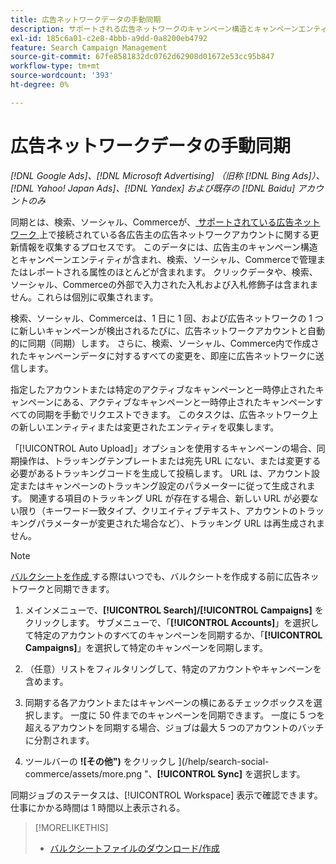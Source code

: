 ```yaml
---
title: 広告ネットワークデータの手動同期
description: サポートされる広告ネットワークのキャンペーン構造とキャンペーンエンティティの同期を手動でトリガーする方法について説明します。
exl-id: 185c6a01-c2e8-4bbb-a9dd-0a8200eb4792
feature: Search Campaign Management
source-git-commit: 67fe8581832dc0762d62908d01672e53cc95b847
workflow-type: tm+mt
source-wordcount: '393'
ht-degree: 0%

---
```


# 広告ネットワークデータの手動同期

*[!DNL Google Ads]、[!DNL Microsoft Advertising] （旧称 [!DNL Bing Ads]）、[!DNL Yahoo! Japan Ads]、[!DNL Yandex] および既存の [!DNL Baidu] アカウントのみ*

同期とは、検索、ソーシャル、Commerceが、[ サポートされている広告ネットワーク ](/help/search-social-commerce/introduction/supported-inventory.md) 上で接続されている各広告主の広告ネットワークアカウントに関する更新情報を収集するプロセスです。 このデータには、広告主のキャンペーン構造とキャンペーンエンティティが含まれ、検索、ソーシャル、Commerceで管理またはレポートされる属性のほとんどが含まれます。 クリックデータや、検索、ソーシャル、Commerceの外部で入力された入札および入札修飾子は含まれません。これらは個別に収集されます。

検索、ソーシャル、Commerceは、1 日に 1 回、および広告ネットワークの 1 つに新しいキャンペーンが検出されるたびに、広告ネットワークアカウントと自動的に同期（同期）します。 さらに、検索、ソーシャル、Commerce内で作成されたキャンペーンデータに対するすべての変更を、即座に広告ネットワークに送信します。

指定したアカウントまたは特定のアクティブなキャンペーンと一時停止されたキャンペーンにある、アクティブなキャンペーンと一時停止されたキャンペーンすべての同期を手動でリクエストできます。 このタスクは、広告ネットワーク上の新しいエンティティまたは変更されたエンティティを収集します。

「[!UICONTROL Auto Upload]」オプションを使用するキャンペーンの場合、同期操作は、トラッキングテンプレートまたは宛先 URL にない、または変更する必要があるトラッキングコードを生成して投稿します。 URL は、アカウント設定またはキャンペーンのトラッキング設定のパラメーターに従って生成されます。 関連する項目のトラッキング URL が存在する場合、新しい URL が必要ない限り（キーワード一致タイプ、クリエイティブテキスト、アカウントのトラッキングパラメーターが変更された場合など）、トラッキング URL は再生成されません。

>[!NOTE]
>
>[ バルクシートを作成 ](/help/search-social-commerce/campaign-management/bulksheets/bulksheet-download.md) する際はいつでも、バルクシートを作成する前に広告ネットワークと同期できます。

1. メインメニューで、**[!UICONTROL Search]/[!UICONTROL Campaigns]** をクリックします。 サブメニューで、「**[!UICONTROL Accounts]**」を選択して特定のアカウントのすべてのキャンペーンを同期するか、「**[!UICONTROL Campaigns]**」を選択して特定のキャンペーンを同期します。

1. （任意）リストをフィルタリングして、特定のアカウントやキャンペーンを含めます。

1. 同期する各アカウントまたはキャンペーンの横にあるチェックボックスを選択します。 一度に 50 件までのキャンペーンを同期できます。 一度に 5 つを超えるアカウントを同期する場合、ジョブは最大 5 つのアカウントのバッチに分割されます。

1. ツールバーの **![その他")** をクリックし ](/help/search-social-commerce/assets/more.png "、**[!UICONTROL Sync]** を選択します。

同期ジョブのステータスは、[!UICONTROL Workspace] 表示で確認できます。 仕事にかかる時間は
1 時間以上表示される。

>[!MORELIKETHIS]
>
>* [ バルクシートファイルのダウンロード/作成 ](/help/search-social-commerce/campaign-management/bulksheets/bulksheet-download.md)
